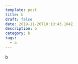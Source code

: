 ```yaml
---
template: post
title: b
draft: false
date: 2019-11-20T10:10:43.104Z
description: b
category: b
tags:
  - a
---
```

b
